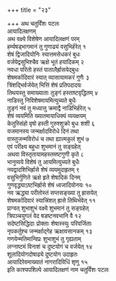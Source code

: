 +++
title = "२३"

+++
अथ चतुर्विंशः पटलः  
आयादिलक्षणम्  
अथ वक्ष्ये विशेषेण आयादिलक्षणं परम्  
हर्म्यषड्भागमानं तु गुणाढ्यं वसुभिर्हरेत् १  
शेषं द्विजादियोनिः स्यात्तमसेधकरं बुधः  
वर्जयेद्वसुभिश्चैव ऋक्षे भूतं हयादिकम् २  
नवधा परितो हस्तं पातालैर्ह्रासयेद्बुधः  
शेषमर्कादिवारं स्यात् व्यासायामकरं गुणैः ३  
त्रिंशद्भिर्वर्जयेत् भित्तिं शेषं प्रतिपदादयः  
तिथयस्तु समाख्याताः तुङ्गं हस्ताष्टवृद्धितम् ४  
नाडिस्तु निविशेषमायमित्युच्यते बुधैः  
तुङ्गं नवं तु मध्यात्तु क्रमाद्वै नाडिभिर्हरेत् ५  
शेषं व्ययमिति ख्यातमायाधिक्यं व्ययक्षयम्  
केतुस्सिंहो वृषो हस्ती गुरुश्शुक्रो बुधः शशी ६  
यजमानस्य जन्मर्क्षादविरोधे दिनं तथा  
वास्तुजन्मविरोधं च तथा ह्यात्मकुलं शुभं ७  
एवं परीक्ष्य बहुधा शुभमानं तु सङ्ग्रहेत्  
अथवा विस्तृतायामहस्तमष्टगुणी कृते ८  
भानुव्यये विशेषं तु आयमित्युच्यते बुधैः  
नवद्वादशिभिर्ह्रासे शेषं व्ययमुदाहृतम् ९  
वसुभिर्गुणिते ऋक्षे हृते शेषादिकं दिनम्  
गुणवृद्ध्याऽष्टभिर्ह्रासे शेषं ध्वजादियोनयः १०  
नव ऋद्ध्या परीतोस्तं सप्तसङ्ख्या तु ह्रासयेत्  
शेषमर्कादिवारं स्यात्त्रिंशत् ह्रासे तिथिर्भवेत् ११  
प्राग्वत् शुभाशुभं वक्ष्ये शुभमानं तु सङ्ग्रहेत्  
त्रिपञ्चयुगलं वेद षडष्टनवभानि वै १२  
सदेष्टसिद्धिदाः प्रोक्ताः शेषास्स्युः परिवर्जिताः  
नृपकर्तुश्च जन्मर्क्षाद्गेह ऋक्षावसानकम् १३  
गणयेन्मतिमान्विप्रः शुभाशुभं तु गृह्यताम्  
लग्नाष्टमं विनाशं च दुष्टयोगं च वर्जयेत् १४  
शूलादियोगदोषाढ्ये दुष्टयोग उदाहृतः  
आयादिरेवमाख्यातं नागरादिविधिं शृणु १५  
इति काश्यपशिल्पे आयादिलक्षणं नाम चतुर्विंशः पटलः  
   
